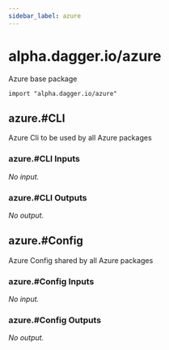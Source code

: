 ```yaml
---
sidebar_label: azure
---
```


# alpha.dagger.io/azure

Azure base package

```cue
import "alpha.dagger.io/azure"
```

## azure.#CLI

Azure Cli to be used by all Azure packages

### azure.#CLI Inputs

_No input._

### azure.#CLI Outputs

_No output._

## azure.#Config

Azure Config shared by all Azure packages

### azure.#Config Inputs

_No input._

### azure.#Config Outputs

_No output._
